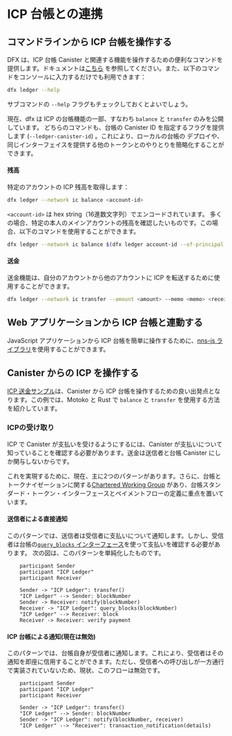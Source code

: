 # ICP 台帳との連携



## コマンドラインから ICP 台帳を操作する

DFX は、ICP 台帳 Canister と関連する機能を操作するための便利なコマンドを提供します。ドキュメントは[こちら](https://internetcomputer.org/docs/current/references/cli-reference/dfx-ledger/) を参照してください。また、以下のコマンドをコンソールに入力するだけでも利用できます：

``` bash
dfx ledger --help
```

サブコマンドの `--help` フラグもチェックしておくとよいでしょう。

現在、dfx は ICP の台帳機能の一部、すなわち `balance` と `transfer` のみを公開しています。
どちらのコマンドも、台帳の Canister ID を指定するフラグを提供します (`--ledger-canister-id`) 。これにより、ローカルの台帳の デプロイや、同じインターフェイスを提供する他のトークンとのやりとりを簡略化することができます。

#### 残高

特定のアカウントの ICP 残高を取得します：
``` bash
dfx ledger --network ic balance <account-id>
```
`<account-id>` は hex string（16進数文字列）でエンコードされています。
多くの場合、特定の本人のメインアカウントの残高を確認したいものです。この場合、以下のコマンドを使用することができます。

``` bash
dfx ledger --network ic balance $(dfx ledger account-id --of-principal <principal-id>)
```

#### 送金

送金機能は、自分のアカウントから他のアカウントに ICP を転送するために使用することができます。

``` bash
dfx ledger --network ic transfer --amount <amount> --memo <memo> <receiver-account-id>
```


<!-- ## Interact with ICP using Candid UI -->

## Web アプリケーションから ICP 台帳と連動する

JavaScript アプリケーションから ICP 台帳を簡単に操作するために、[nns-js ライブラリ](https://github.com/dfinity/nns-js)を使用することができます。

## Canister からの ICP を操作する

[ICP 送金サンプル](/docs/current/samples/token-transfer)は、Canister から ICP 台帳を操作するための良い出発点となります。この例では、Motoko と Rust で `balance` と `transfer` を使用する方法を紹介しています。

### ICPの受け取り

ICP で Canister が支払いを受けるようにするには、Canister が支払いについて知っていることを確認する必要があります。送金は送信者と台帳 Canister にしか関与しないからです。

これを実現するために、現在、主に2つのパターンがあります。さらに、台帳とトークナイゼーションに関する[Chartered Working Group](https://forum.dfinity.org/t/announcing-technical-working-groups/11781) があり、台帳スタンダード・トークン・インターフェースとペイメントフローの定義に重点を置いています。

#### 送信者による直接通知

このパターンでは、送信者は受信者に支払いについて通知します。しかし、受信者は台帳の[`query_blocks` インターフェース](/docs/current/references/ledger#_getting_ledger_blocks)を使って支払いを確認する必要があります。
次の図は、このパターンを単純化したものです。

```plantuml
    participant Sender
    participant "ICP Ledger"
    participant Receiver

    Sender -> "ICP Ledger": transfer()
    "ICP Ledger" --> Sender: blockNumber
    Sender -> Receiver: notify(blockNumber)
    Receiver -> "ICP Ledger": query_blocks(blockNumber)
    "ICP Ledger" --> Receiver: block
    Receiver -> Receiver: verify payment
```


#### ICP 台帳による通知(現在は無効)

このパターンでは、台帳自身が受信者に通知します。これにより、受信者はその通知を即座に信用することができます。ただし、受信者への呼び出しが一方通行で実装されていないため、現状、このフローは無効です。

```plantuml
    participant Sender
    participant "ICP Ledger"
    participant Receiver

    Sender -> "ICP Ledger": transfer()
    "ICP Ledger" --> Sender: blockNumber
    Sender -> "ICP Ledger": notify(blockNumber, receiver)
    "ICP Ledger" --> "Receiver": transaction_notification(details)
```

<!--
# Interact with the ICP ledger

## Overview

## Interact with ICP ledger from the command line

`dfx` provides a convenience command to interact with the ICP ledger canister and related functionality. You can find the documentation [here](https://internetcomputer.org/docs/current/references/cli-reference/dfx-ledger.md) or just enter the following command into your console:

``` bash
dfx ledger --help
```

It's worth checking out the `--help` flag of the subcommands as well.

Currently, `dfx` exposes only a subset of the ICP ledger functionality, namely `balance` and `transfer`.
Both commands provide a flag to specify a ledger canister id (`--ledger-canister-id`). This simplifies interacting with a local ledger deployment or other tokens that provide the same interface.

### Balance

Get the ICP balance of a specific account:

``` bash
dfx ledger --network ic balance <account-id>
```

The `<account-id>` is encoded as a hex string. You can print the account id of the current `dfx` identity by running:

```bash
dfx ledger account-id
```

In many cases you want to check the main account balance of a specific principal. You can combine the `balance` command with the `account-id` command, while specifying an `--of-principal` argument to yield this helpful command:

``` bash
dfx ledger --network ic balance $(dfx ledger account-id --of-principal <principal-id>)
```

### Transfer

The transfer function can be used to transfer ICP from your account to another. 

``` bash
dfx ledger --network ic transfer --amount <amount> --memo <memo> <receiver-account-id>
```

<!-- ## Interact with ICP using Candid UI -->

<!--
## Interact with ICP ledger from your web application

In order to simplify working with ICP ledger from JavaScript applications, you can use the [nns-js library](https://github.com/dfinity/nns-js).

## Interact with ICP from a canister

The [ICP transfer example](/docs/current/samples/token-transfer) provides a good starting point for interacting with ICP  ledger from a canister. The example showcases the usage of `balance` and `transfer` in Motoko and Rust.

### Receiving ICP

If you want a canister to receive payment in ICP you need to make sure that the canister knows about the payment, because a transfer only involves the sender and the ledger canister.

There are currently two main patterns to achieve this. Furthermore, there is a [chartered working group](https://forum.dfinity.org/t/announcing-technical-working-groups/11781) on Ledger & Tokenization which is focused on defining a standard ledger/token interface as well payment flows.

#### Direct notification by sender

In this pattern the sender notifies the receiver about the payment. However, the receiver needs to verify the payment by using the [`query_blocks` interface](/docs/current/references/ledger#_getting_ledger_blocks) of the ledger.
The following diagram shows a simplified illustration of this pattern:

```plantuml
    participant Sender
    participant "ICP Ledger"
    participant Receiver
    
    Sender -> "ICP Ledger": transfer()
    "ICP Ledger" ==> Sender: blockNumber
    Sender -> Receiver: notify(blockNumber)
    Receiver -> "ICP Ledger": query_blocks(blockNumber)
    "ICP Ledger" ==> Receiver: block
    Receiver -> Receiver: verify payment
```


#### Notification by ICP ledger (currently disabled)

In this pattern the ledger itself notifies the receiver. Thereby, the receiver can trust the notification immediately. However, this flow is currently disabled because the call to the receiver is not yet implemented as a one-way call. 

```plantuml
    participant Sender
    participant "ICP Ledger"
    participant Receiver
    
    Sender -> "ICP Ledger": transfer()
    "ICP Ledger" ==> Sender: blockNumber
    Sender -> "ICP Ledger": notify(blockNumber, receiver)
    "ICP Ledger" ==> "Receiver": transaction_notification(details)
```

-->
<!--158, 161, 176, 178行目の==>はコメントアウト対策のためにーー＞（あえて全角にしています）から変更しました-->